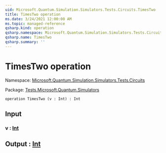 ```yaml
---
uid: Microsoft.Quantum.Simulation.Simulators.Tests.Circuits.TimesTwo
title: TimesTwo operation
ms.date: 3/24/2021 12:00:00 AM
ms.topic: managed-reference
qsharp.kind: operation
qsharp.namespace: Microsoft.Quantum.Simulation.Simulators.Tests.Circuits
qsharp.name: TimesTwo
qsharp.summary: ''
---
```


# TimesTwo operation

Namespace: [Microsoft.Quantum.Simulation.Simulators.Tests.Circuits](xref:Microsoft.Quantum.Simulation.Simulators.Tests.Circuits)

Package: [Tests.Microsoft.Quantum.Simulators](https://nuget.org/packages/Tests.Microsoft.Quantum.Simulators)




```qsharp
operation TimesTwo (v : Int) : Int
```


## Input

### v : [Int](xref:microsoft.quantum.lang-ref.int)





## Output : [Int](xref:microsoft.quantum.lang-ref.int)

